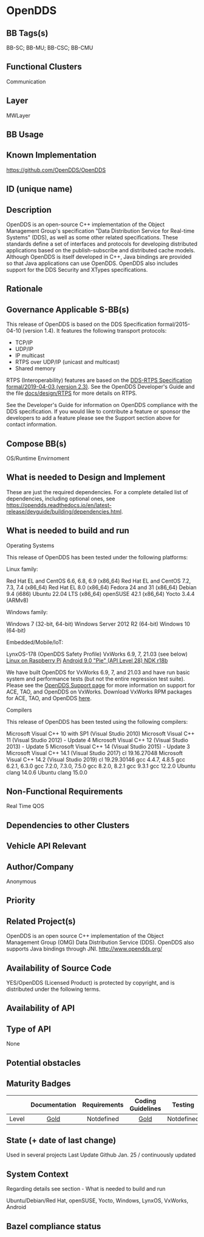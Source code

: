 # OpenDDS
## BB Tags(s)
BB-SC; BB-MU; BB-CSC; BB-CMU

## Functional Clusters
Communication

## Layer
MWLayer

## BB Usage
<!-- example on how to use BB or link to documentation -->

## Known Implementation
https://github.com/OpenDDS/OpenDDS

## ID (unique name)

## Description
OpenDDS is an open-source C++ implementation of the Object Management Group's specification "Data Distribution Service for Real-time Systems" (DDS), as well as some other related specifications. These standards define a set of interfaces and protocols for developing distributed applications based on the publish-subscribe and distributed cache models. Although OpenDDS is itself developed in C++, Java bindings are provided so that Java applications can use OpenDDS. OpenDDS also includes support for the DDS Security and XTypes specifications.

## Rationale
<!-- Explanation why we need the BB; what problem want to be solved -->

## Governance Applicable S-BB(s)
This release of OpenDDS is based on the DDS Specification formal/2015-04-10 (version 1.4). It features the following transport protocols:

*    TCP/IP
*    UDP/IP
*    IP multicast
*    RTPS over UDP/IP (unicast and multicast)
*    Shared memory

RTPS (Interoperability) features are based on the [DDS-RTPS Specification formal/2019-04-03 (version 2.3)](https://www.omg.org/spec/DDSI-RTPS/2.3). See the OpenDDS Developer's Guide and the file [docs/design/RTPS](https://github.com/OpenDDS/OpenDDS/blob/master/docs/design/RTPS) for more details on RTPS.

See the Developer's Guide for information on OpenDDS compliance with the DDS specification. If you would like to contribute a feature or sponsor the developers to add a feature please see the Support section above for contact information.

## Compose BB(s)
OS/Runtime Envirnoment

## What is needed to Design and Implement
These are just the required dependencies. For a complete detailed list of dependencies, including optional ones, see https://opendds.readthedocs.io/en/latest-release/devguide/building/dependencies.html.

## What is needed to build and run
Operating Systems

This release of OpenDDS has been tested under the following platforms:

Linux family:

Red Hat EL and CentOS 6.6, 6.8, 6.9 (x86_64)
Red Hat EL and CentOS 7.2, 7.3, 7.4 (x86_64)
Red Hat EL 8.0 (x86_64)
Fedora 24 and 31 (x86_64)
Debian 9.4 (i686)
Ubuntu 22.04 LTS (x86_64)
openSUSE 42.1 (x86_64)
Yocto 3.4.4 (ARMv8)

Windows family:

Windows 7 (32-bit, 64-bit)
 Windows Server 2012 R2 (64-bit)
 Windows 10 (64-bit)

Embedded/Mobile/IoT:

LynxOS-178 (OpenDDS Safety Profile)
VxWorks 6.9, 7, 21.03 (see below)
[Linux on Raspberry Pi](https://opendds.readthedocs.io/en/latest-release/devguide/quickstart/pi.html)
[Android 9.0 "Pie" (API Level 28) NDK r18b](https://opendds.readthedocs.io/en/latest-release/devguide/building/android.html)

We have built OpenDDS for VxWorks 6.9, 7, and 21.03 and have run basic system and performance tests (but not the entire regression test suite). Please see the [OpenDDS Support page](https://opendds.org/support.html) for more information on support for ACE, TAO, and OpenDDS on VxWorks. Download VxWorks RPM packages for ACE, TAO, and OpenDDS [here](https://objectcomputing.com/products/opendds/vxworks).

Compilers

This release of OpenDDS has been tested using the following compilers:

 Microsoft Visual C++ 10 with SP1 (Visual Studio 2010)
 Microsoft Visual C++ 11 (Visual Studio 2012) - Update 4
 Microsoft Visual C++ 12 (Visual Studio 2013) - Update 5
 Microsoft Visual C++ 14 (Visual Studio 2015) - Update 3
 Microsoft Visual C++ 14.1 (Visual Studio 2017) cl 19.16.27048
 Microsoft Visual C++ 14.2 (Visual Studio 2019) cl 19.29.30146
 gcc 4.4.7, 4.8.5
 gcc 6.2.1, 6.3.0
 gcc 7.2.0, 7.3.0, 7.5.0
 gcc 8.2.0, 8.2.1
 gcc 9.3.1
 gcc 12.2.0
 Ubuntu clang 14.0.6
 Ubuntu clang 15.0.0

## Non-Functional Requirements
Real Time
QOS

## Dependencies to other Clusters
<!-- Other clusters are needed. FC Security, FC Storage, …
e.g. If FC Security : Security BBs are needed but you can choose for example crypto BB-SC from company A or crypto BB-SC from company B; several compositions may work -->

## Vehicle API Relevant
<!-- If “Yes exists” – where – e.g. COVESA VSS 
If “No” – nothing more to do 
If “Yes, proposal for additional Signals/Information – what should be made available, and where e.g. via (COVESA) VSS/VISS -->

## Author/Company
Anonymous

## Priority
<!-- High, Medium, Low -->

## Related Project(s)
OpenDDS is an open source C++ implementation of the Object Management Group (OMG) Data Distribution Service (DDS). OpenDDS also supports Java bindings through JNI. 
http://www.opendds.org/

## Availability of Source Code
YES/OpenDDS (Licensed Product) is protected by copyright, and is distributed under the following terms.

## Availability of API
<!-- Yes / License (e.g. Yes/Apache 2.0)
No - Commercial -->

## Type of API
<!-- Web API, Library/Framework API, Operating System API, Database API, Remote API, Hardware API, Other -->
None

## Potential obstacles

## Maturity Badges
<!-- taken over from Eclipse SDV Process 
See Definition of Badges and their Flavors 
https://gitlab.eclipse.org/eclipse-wg/sdv-wg/sdv-technical-alignment/sdv-technical-topics/sdv-process/sdv-process-definition/-/wikis/Definition%20of%20Badges%20and%20their%20Flavors 


| 			| Documentation | Requirements | Coding Guidelines | Testing | Release Process |
| --------- |:-------------:|:------------:|:-----------------:|:-------:|:---------------:|
| Gold		| Badgelevel    | Badgelevel   | Badgelevel		   | Badgelevel	 | Badgelevel  |
| Silver	| Badgelevel    | Badgelevel   | Badgelevel	  	   | Badgelevel	 | Badgelevel  |
| Bronze	| Badgelevel   	| Badgelevel   | Badgelevel	       | Badgelevel	 | Badgelevel  |
| No		| Badgelevel   	| Badgelevel   | Badgelevel	       | Badgelevel	 | Badgelevel  |
| NotDefined| Badgelevel   	| Badgelevel   | Badgelevel	       | Badgelevel	 | Badgelevel  |

Options:
NotDefined/No/Bronze/Silver/Gold

Example:
| 			| Documentation | Requirements | Coding Guidelines | Testing | Release Process |
| --------- |:-------------:|:------------:|:-----------------:|:-------:|:---------------:|
| Level		| [Gold](urlToDoc)| No 		   | Notdefined		   | Bronze	 | [Silver](urlToDoc) |


-->


| 			| Documentation | Requirements | Coding Guidelines | Testing | Release Process |
| --------- |:-------------:|:------------:|:-----------------:|:-------:|:---------------:|
| Level		| [Gold](https://opendds.readthedocs.io/en/latest-release/)| Notdefined | [Gold](https://opendds.readthedocs.io/en/latest-release/devguide/index.html)	| Notdefined	| [Gold](https://opendds.readthedocs.io/en/latest-release/news.html) |

## State (+ date of last change)
<!-- 
- Incubating (no code yet)
- Implementation started
- First public release available
- Used in production by 1 OEM
- Used in production by >1 OEM
- Abandoned
 -->
Used in several projects
Last Update Github Jan. 25 / continuously updated

## System Context
<!-- 
OS and runtime/framework requirements

eg.

- AGL
- QNX
- ROS-based
- container runtime
- web assembly
- web service
 -->

Regarding details see section - What is needed to build and run

Ubuntu/Debian/Red Hat, openSUSE, Yocto, Windows, LynxOS, VxWorks, Android

## Bazel compliance status
<!-- The S-CORE project requires all BB contributions to be ready for BAZEL compliant (https://github.com/bazelbuild/bazel)-->